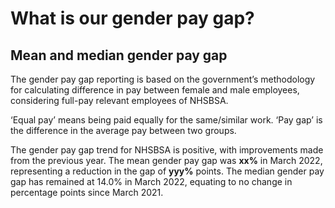 # What is our gender pay gap?

## Mean and median gender pay gap

The gender pay gap reporting is based on the government’s methodology for calculating difference in pay between female and male employees, considering full-pay relevant employees of NHSBSA.

‘Equal pay’ means being paid equally for the same/similar work. ‘Pay gap’ is the difference in the average pay between two groups. 

The gender pay gap trend for NHSBSA is positive, with improvements made from the previous year. The mean gender pay gap was __xx%__ in March 2022, representing a reduction in the gap of __yyy%__ points. The median gender pay gap has remained at 14.0% in March 2022, equating to no change in percentage points since March 2021.

